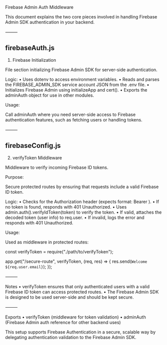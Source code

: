 Firebase Admin Auth Middleware

This document explains the two core pieces involved in handling Firebase Admin SDK authentication in your backend.

⸻

## firebaseAuth.js

1. Firebase Initialization

File section initializing Firebase Admin SDK for server-side authentication.

Logic:
• Uses dotenv to access environment variables.
• Reads and parses the FIREBASE_ADMIN_SDK service account JSON from the .env file.
• Initializes Firebase Admin using initializeApp and cert().
• Exports the adminAuth object for use in other modules.

Usage:

Call adminAuth where you need server-side access to Firebase authentication features, such as fetching users or handling tokens.

⸻

## firebaseConfig.js

2. verifyToken Middleware

Middleware to verify incoming Firebase ID tokens.

Purpose:

Secure protected routes by ensuring that requests include a valid Firebase ID token.

Logic:
• Checks for the Authorization header (expects format: Bearer <token>).
• If no token is found, responds with 401 Unauthorized.
• Uses admin.auth().verifyIdToken(token) to verify the token.
• If valid, attaches the decoded token (user info) to req.user.
• If invalid, logs the error and responds with 401 Unauthorized.

Usage:

Used as middleware in protected routes:

const verifyToken = require("./path/to/verifyToken");

app.get("/secure-route", verifyToken, (req, res) => {
res.send(`Welcome ${req.user.email}`);
});

⸻

Notes
• verifyToken ensures that only authenticated users with a valid Firebase ID token can access protected routes.
• The Firebase Admin SDK is designed to be used server-side and should be kept secure.

⸻

Exports
• verifyToken (middleware for token validation)
• adminAuth (Firebase Admin auth reference for other backend uses)

This setup supports Firebase Authentication in a secure, scalable way by delegating authentication validation to the Firebase Admin SDK.

